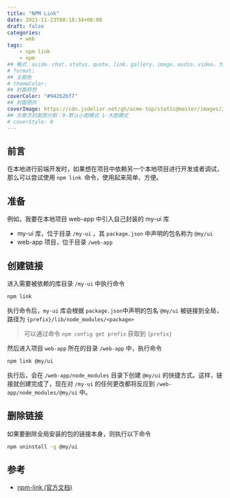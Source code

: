 ```yaml
---
title: "NPM Link"
date: 2021-11-23T00:18:34+08:00
draft: false
categories:
    - web
tags: 
    - npm link
    - npm
## 格式：aside、chat、status、quote、link、gallery、image、audio、video，为空则代表标准格式
# format: 
## 主题色
# themeColor: 
## 封面颜色
coverColor: "#942b2bf7"
## 封面图片
coverImage: https://cdn.jsdelivr.net/gh/acme-top/static@master/images/2021/04/20210410225005-npm-libs.png
## 文章页封面图分割：0-默认小图模式 1-大图模式
# coverStyle: 0
---
```


## 前言

在本地进行前端开发时，如果想在项目中依赖另一个本地项目进行开发或者调试，那么可以尝试使用 `npm link `命令，使用起来简单、方便。

## 准备

例如，我要在本地项目 web-app 中引入自己封装的 my-ui 库

- my-ui 库，位于目录 `/my-ui` ，其 `package.json` 中声明的包名称为 `@my/ui`
- web-app  项目，位于目录 `/web-app`

## 创建链接

进入需要被依赖的库目录 `/my-ui` 中执行命令

```bash
npm link
```

执行命令后，`my-ui` 库会根据 `package.json`中声明的包名 `@my/ui`  被链接到全局，路径为 `{prefix}/lib/node_modules/<package>`



<info>

> 可以通过命令 `npm config get prefix` 获取到 `{prefix}`

</info>

然后进入项目 `web-app` 所在的目录 `/web-app` 中，执行命令

```bash
npm link @my/ui
```

执行后，会在 `/web-app/node_modules` 目录下创建 `@my/ui` 的快捷方式。这样，链接就创建完成了，现在对 `/my-ui` 的任何更改都将反应到 `/web-app/node_modules/@my/ui` 中。

## 删除链接

如果要删除全局安装的包的链接本身，则执行以下命令

```bash
npm uninstall -g @my/ui
```



## 参考

- [npm-link (官方文档)](https://docs.npmjs.com/cli/v6/commands/npm-link)

